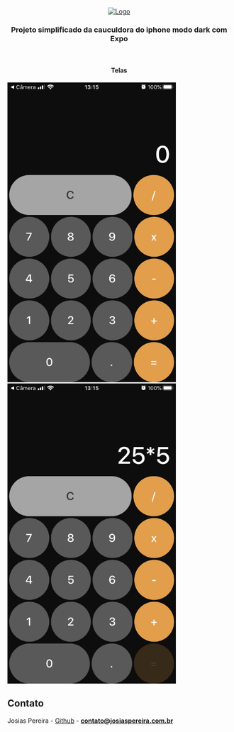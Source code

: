 <!--
*** Obrigado por estar vendo o nosso README. Se você tiver alguma sugestão
*** que possa melhorá-lo ainda mais dê um fork no repositório e crie uma Pull
*** Request ou abra uma Issue com a tag "sugestão".
*** Obrigado novamente! Agora vamos rodar esse projeto incrível :D
-->
<!-- PROJECT SHIELDS -->

<!-- PROJECT LOGO -->
<br />
<p align="center">
  <a href="https://josiaspereira.com.br">
    <img src="https://josiaspereira.com.br/wp-content/uploads/2019/10/cropped-oficial.png" width="432" height="105" alt="Logo">
  </a>

  <h3 align="center">Projeto simplificado da cauculdora do iphone modo dark com Expo</h3>
</p>
<br/>
<p align="center" >
  <h4 align="center">Telas</h4>
  <img src="https://github.com/JosiasPereira/calculadora-iphone/blob/master/assets/print1.jpg" alt="print1" width="380" height="auto"> <img src="https://github.com/JosiasPereira/calculadora-iphone/blob/master/assets/print2.jpg" alt="print1" width="380" height="auto">  
</p>
<!-- CONTACT -->

## Contato

Josias Pereira - [Github](https://github.com/josiaspereira) - **contato@josiaspereira.com.br**
